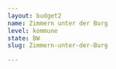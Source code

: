 ```yaml
---
layout: budget2
name: Zimmern unter der Burg
level: kommune
state: BW
slug: Zimmern-unter-der-Burg

---
```



